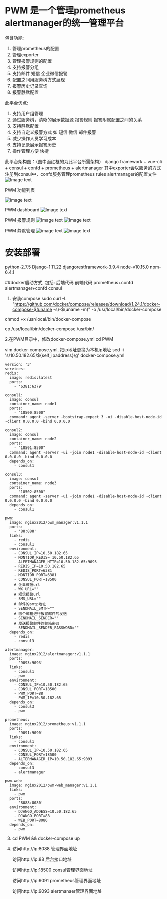 # PWM 是一个管理prometheus alertmanager的统一管理平台

包含功能:
  1. 管理prometheus的配置
  2. 管理exporter
  3. 管理报警规则的配置
  4. 支持报警分组
  5. 支持邮件 短信 企业微信报警
  6. 配置之间用服务树方式展现
  7. 报警历史记录查询
  8. 报警静默配置

此平台优点:
  1. 支持用户组管理
  2. 通过服务树，清晰的展示数据源 报警规则 报警附属配置之间的关系
  3. 支持静默配置
  4. 支持自定义报警方式 如 短信 微信 邮件报警
  5. 减少操作人员学习成本
  6. 支持记录展示报警历史
  7. 操作管理方便 快捷
  
此平台架构图：（图中画红框的为此平台所需架构）
  django framework + vue-cli + consul + confd + prometheus + alertmanager
  其中exporter会以服务的方式注册到consul中，confd服务管理prometheus rules alertmanager的配置文件
![Image text](https://github.com/yanchao3/PWM/blob/master/img-folder/prometheus.png?raw=true)
  
PWM 功能列表


![image text](https://github.com/yanchao3/PWM/blob/master/img-folder/pwm2.png?raw=true)

PWM dashboard
![Image text](https://github.com/yanchao3/PWM/blob/master/img-folder/dashboard.png?raw=true)

PWM 报警规则
![Image text](https://github.com/yanchao3/PWM/blob/master/img-folder/rules1.png?raw=true)
![Image text](https://github.com/yanchao3/PWM/blob/master/img-folder/rules2.png?raw=true)

PWM 静默管理
![image text](https://github.com/yanchao3/PWM/blob/master/img-folder/silence.png?raw=true)
![image text](https://github.com/yanchao3/PWM/blob/master/img-folder/silence2.png?raw=true)

# 安装部署

python-2.7.5 Django-1.11.22 djangorestframework-3.9.4 node-v10.15.0 npm-6.4.1
  
  ##docker启动方式, 包括: 后端代码 前端代码 prometheus+confd alertmanager+confd consul
  1. 安装compose
  sudo curl -L "https://github.com/docker/compose/releases/download/1.24.1/docker-compose-$(uname -s)-$(uname -m)" -o /usr/local/bin/docker-compose
  
  chmod +x /usr/local/bin/docker-compose
  
  cp /usr/local/bin/docker-compose /usr/bin/
  
  2.在PWM目录中，修改docker-compose.yml
  cd PWM
  
  vim docker-compose.yml, 把ip地址更换为本机ip地址
  sed -i 's/10.50.182.65/${self_ipaddress}/g' docker-compose.yml
  ```
  version: '3'
services:
  redis:
    image: redis:latest
    ports:
      - '6381:6379'

  consul1:
    image: consul
    container_name: node1
    ports:
      - "18500:8500"
    command: agent -server -bootstrap-expect 3 -ui -disable-host-node-id -client 0.0.0.0 -bind 0.0.0.0

  consul2:
    image: consul
    container_name: node2
    ports:
      - "18501:8500"
    command: agent -server -ui -join node1 -disable-host-node-id -client 0.0.0.0 -bind 0.0.0.0
    depends_on:
      - consul1

  consul3:
    image: consul
    container_name: node3
    ports:
      - "18502:8500"
    command: agent -server -ui -join node1 -disable-host-node-id -client 0.0.0.0 -bind 0.0.0.0
    depends_on:
      - consul1

  pwm:
    image: nginx2012/pwm_manager:v1.1.1
    ports:
      - '88:888'
    links:
      - redis
      - consul1
    environment:
      - CONSUL_IP=10.50.182.65
      - MONTIOR_REDIS= 10.50.182.65
      - ALERTMANAGER_HTTP=10.50.182.65:9093
      - REDIS_IP=10.50.182.65
      - REDIS_PORT=6381
      - MONTIOR_PORT=6381
      - CONSUL_PORT=18500
      # 企业微信url
      - WX_URL=""
      # 短信报警url
      - SMS_URL=""
      # 邮件的smtp地址
      - SENDMAIL_SMTP=""
      # 哪个邮箱进行报警邮件的发送
      - SENDMAIL_SENDER=""
      # 发送报警邮件的邮箱密码
      - SENDMAIL_SENDER_PASSWORD=""
    depends_on:
      - redis
      - consul3

  alertmanager:
    image: nginx2012/alertmanager:v1.1.1
    ports:
      - '9093:9093'
    links:
      - consul1
      - pwm
    environment:
      - CONSUL_IP=10.50.182.65
      - CONSUL_PORT=18500
      - PWM_PORT=88
      - PWM_IP=10.50.182.65
    depends_on:
      - consul3
      - pwm
 
  prometheus:
    image: nginx2012/prometheus:v1.1.1
    ports: 
      - '9091:9090'
    links:
      - consul1
    environment:
      - CONSUL_IP=10.50.182.65
      - CONSUL_PORT=18500
      - ALTERMANAGER_IP=10.50.182.65:9093
    depends_on:
      - consul3
      - alertmanager

  pwm-web:
    image: nginx2012/pwm-web_manager:v1.1.1
    links:
      - pwm
    ports:
      - '8088:8080'
    environment:
      - DJANGO_ADDESS=10.50.182.65
      - DJANGO_PORT=88
      - WEB_PORT=8080
    depends_on:
      - pwm
  ```
  
  3. cd PWM && docker-compose up
  
  4. 访问http://ip:8088 管理界面地址
  
     访问http://ip:88 后台接口地址
    
     访问http://ip:18500 consul管理界面地址
     
     访问http://ip:9091 prometheus管理界面地址
     
     访问http://ip:9093 alertmanaer管理界面地址
  
  
